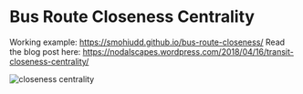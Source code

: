 <h1>Bus Route Closeness Centrality</h1>

Working example: https://smohiudd.github.io/bus-route-closeness/
Read the blog post here: https://nodalscapes.wordpress.com/2018/04/16/transit-closeness-centrality/

![closeness centrality](https://nodalscapes.files.wordpress.com/2018/04/route501.png)
